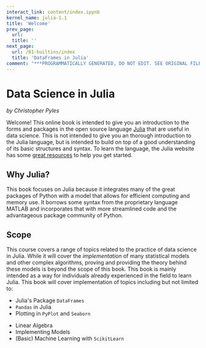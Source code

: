 ```yaml
---
interact_link: content/index.ipynb
kernel_name: julia-1.1
title: 'Welcome'
prev_page:
  url: 
  title: ''
next_page:
  url: /01-builtins/index
  title: 'DataFrames in Julia'
comment: "***PROGRAMMATICALLY GENERATED, DO NOT EDIT. SEE ORIGINAL FILES IN /content***"
---
```


# Data Science in Julia

_by Christopher Pyles_

Welcome! This online book is intended to give you an introduction to the forms and packages in the open source language [Julia](https://julialang.org) that are useful in data science. This is not intended to give you an thorough introduction to the Julia language, but is intended to build on top of a good understanding of its basic structures and syntax. To learn the language, the Julia website has some [great resources](https://julialang.org/learning/) to help you get started.

## Why Julia?

This book focuses on Julia because it integrates many of the great packages of Python with a model that allows for efficient computing and memory use. It borrows some syntax from the proprietary language MATLAB and incorporates that with more streamlined code and the advantageous package community of Python.

## Scope

This course covers a range of topics related to the practice of data science in Julia. While it will cover the _implementation_ of many statistical models and other complex algorithms, proving and providing the theory behind these models is beyond the scope of this book. This book is mainly intended as a way for individuals already experienced in the field to learn Julia. This book will cover implementation of topics including but not limited to:

* Julia's Package `DataFrames`
* `Pandas` in Julia
* Plotting in `PyPlot` and `Seaborn`
<!-- * Symbolic Algebra in `SymPy` -->
* Linear Algebra
* Implementing Models
* (Basic) Machine Learning with `ScikitLearn`
